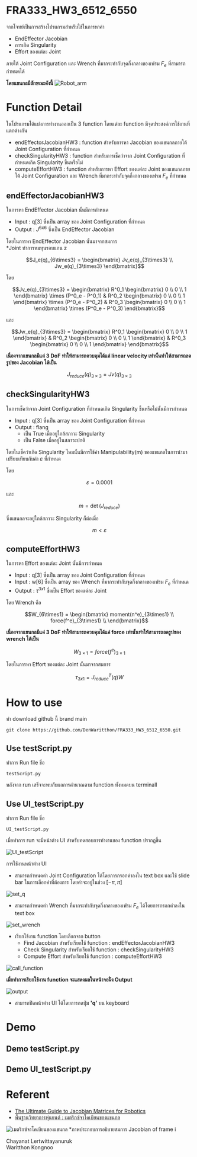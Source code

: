 # FRA333_HW3_6512_6550

จากโจทย์เป็นการสร้างโปรแกรมสำหรับใช้ในการหาค่า

-  EndEffector Jacobian
-  การเกิด Singularity
-  Effort ของแต่ละ Joint

ภายใต้ Joint Configuration และ Wrench ที่มากระทำกับจุดกึ่งกลางของเฟรม $F_e$ ที่สามารถกำหนดได้

**โดยแขนกลมีลักษณะดังนี้**
![Robot_arm](picture/pic1.png)

# Function Detail
ในโปรแกรมได้แบ่งการทำงานออกเป็น 3 function โดยแต่ละ function มีจุดประสงค์การใช้งานที่แตกต่างกัน

- endEffectorJacobianHW3 : function สำหรับการหา Jacobian ของแขนกลภายใต้ Joint Configuration ที่กำหนด
- checkSingularityHW3 : function สำหรับการเช็คว่าจาก Joint Configuration ที่กำหนดเกิด Singularity ขึ้นหรือไม่
- computeEffortHW3 : function สำหรับการหา Effort ของแต่ละ Joint ของแขนกลภายใต้ Joint Configuration และ Wrench ที่มากระทำกับจุดกึ่งกลางของเฟรม $F_e$ ที่กำหนด

## endEffectorJacobianHW3

ในการหา EndEffector Jacobian นั้นมีการกำหนด
- Input : q[3] ซึ่งเป็น array ของ Joint Configuration ที่กำหนด
- Output : $J^{6x6}$ ซี่งเป็น EndEffector Jacobian

โดยในการหา EndEffector Jacobian นั้นมาจากสมการ \
*Joint ทำการหมทุนรอบแกน z

```math
J_e(q)_{6\times3} = 
    \begin{bmatrix}
        Jv_e(q)_{3\times3} \\
        Jw_e(q)_{3\times3}
    \end{bmatrix}
```

โดย

```math
Jv_e(q)_{3\times3} = 
    \begin{bmatrix}

        R^0_1
        \begin{bmatrix}
            0 \\
            0 \\
            1
        \end{bmatrix}
        \times
        (P^0_e - P^0_1) &

        R^0_2
            \begin{bmatrix}
            0 \\
            0 \\
            1
        \end{bmatrix}
        \times
        (P^0_e - P^0_2) &

        R^0_3
        \begin{bmatrix}
            0 \\
            0 \\
            1
        \end{bmatrix}
        \times
        (P^0_e - P^0_3)

    \end{bmatrix}
```

และ

```math
Jw_e(q)_{3\times3} = 
    \begin{bmatrix}

        R^0_1
        \begin{bmatrix}
            0 \\
            0 \\
            1
        \end{bmatrix} &

        R^0_2
        \begin{bmatrix}
            0 \\
            0 \\
            1
        \end{bmatrix} &

        R^0_3
        \begin{bmatrix}
            0 \\
            0 \\
            1
        \end{bmatrix}

    \end{bmatrix}
```

**เนื่องจากแขนกลมีแค่ 3 DoF ทำให้สามารถควบคุมได้แค่ linear velocity เท่านั้นทำให้สามารถลดรูปของ  Jacobian ได้เป็น**

```math
J_{reduce}(q)_{3\times3} = Jv(q)_{3\times3}
```


## checkSingularityHW3

ในการเช็คว่าจาก Joint Configuration ที่กำหนดเกิด Singularity ขึ้นหรือไม่นั้นมีการกำหนด
- Input : q[3] ซึ่งเป็น array ของ Joint Configuration ที่กำหนด
- Output : flang 
  - เป็น True เมื่ออยู่ใกล้สภาวะ Singularity 
  - เป็น False เมื่ออยู่ในสภาวะปกติ

โดยในเช็คว่าเกิด Singularity ไหมนั้นมีการใช้ค่า Manipulability(m) ของแขนกลในการนำมาเปรียบเทียบกับค่า $\varepsilon$ ที่กำหนด

โดย
```math
\varepsilon = 0.0001
```

และ
```math
m = \det(J_{reduce})
```

ซึ่งแขนกลจะอยู่ใกล้สภาวะ Singularity ก็ต่อเมื่อ

```math
m < \varepsilon
```


## computeEffortHW3

ในการหา Effort ของแต่ละ Joint นั้นมีการกำหนด
- Input : q[3] ซึ่งเป็น array ของ Joint Configuration ที่กำหนด
- Input : w[6] ซึ่งเป็น array ของ Wrench ที่มากระทำกับจุดกึ่งกลางของเฟรม $F_e$ ที่กำหนด
- Output : $\tau^{3x1}$ ซี่งเป็น Effort ของแต่ละ Joint

โดย Wrench คือ

```math
W_{6\times1} = 
    \begin{bmatrix}
        moment(n^e)_{3\times1} \\
        force(f^e)_{3\times1} \\
    \end{bmatrix}
```

**เนื่องจากแขนกลมีแค่ 3 DoF ทำให้สามารถควบคุมได้แค่ force เท่านั้นทำให้สามารถลดรูปของ wrench ได้เป็น**

```math
W_{3\times1} = force(f^e)_{3\times1}
```

โดยในการหา Effort ของแต่ละ Joint นั้นมาจากสมการ
```math
\tau_{3x1} = J_{reduce}^T(q)W
```

# How to use

ทำ download github นี้ brand main 

```
git clone https://github.com/DenWaritthon/FRA333_HW3_6512_6550.git
```

## Use testScript.py

ทำการ Run file ชื่อ

```
testScript.py
```

หลังจาก run เสร็จจะพบกับผลการคำนวณตาม function ทั้งหมดบน terminall 

## Use UI_testScript.py

ทำการ Run file ชื่อ

```
UI_testScript.py
```

เมื่อทำการ run จะมีหน้าต่าง UI สำหรับทดสอบการทำงานของ function ปรากฏขึ้น

![UI_testScript](picture/UI_testScript.png)

การใช้งานหน้าต่าง UI 

- สามารถกำหนดค่า Joint Configuration ได้โดยการกรอกค่าลงใน text box และใช้ slide bar ในการเลือกค่าที่ต้องการ โดยค่าจะอยู่ในช่วง $[-\pi , \pi]$

![set_q](picture/set_q.png)
  
- สามารถกำหนดค่า Wrench ที่มากระทำกับจุดกึ่งกลางของเฟรม $F_e$ ได้โดยการกรอกค่าลงใน text box

![set_wrench](picture/set_wrench.png)

- เรียกใช้งาน function โดยเลือกจาก button
  - Find Jacobian สำหรับเรียกใช้ function : endEffectorJacobianHW3
  - Check Singularity สำหรับเรียกใช้ function : checkSingularityHW3
  - Compute Effort สำหรับเรียกใช้ function : computeEffortHW3
  
![call_function](picture/call_function.png)

**เมื่อทำการเรียกใช้งาน function จะแสดงผลในหน้าจอฝั่ง Output**

![output](picture/output.png)

- สามารถปิดหน้าต่าง UI ได้โดยการกดปุ่ม **'q'** บน keyboard

# Demo

## Demo testScript.py

## Demo UI_testScript.py

# Referent

- [The Ultimate Guide to Jacobian Matrices for Robotics](https://automaticaddison.com/the-ultimate-guide-to-jacobian-matrices-for-robotics/)
- [พื้นฐานวิทยาการหุ่นยนต์ : เมตริกซ์จาโคเบียนของแขนกล](https://www.youtube.com/watch?v=exG5zOAm7pA&list=PLHnZZE5j6C65J4-1t-azzmceXevAtWbRf&index=11)


![เมตริกซ์จาโคเบียนของแขนกล](picture/ManipulatorJacobian_ofFrame_i_equation.png)
*ภาพประกอบการอธิบายสมการ Jacobian of frame i


Chayanat Lertwittayanuruk\
Waritthon Kongnoo
